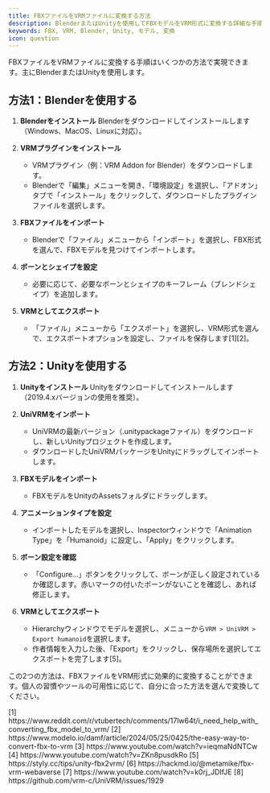 ```yaml
---
title: FBXファイルをVRMファイルに変換する方法
description: BlenderまたはUnityを使用してFBXモデルをVRM形式に変換する詳細な手順
keywords: FBX, VRM, Blender, Unity, モデル, 変換
icon: question
---
```


FBXファイルをVRMファイルに変換する手順はいくつかの方法で実現できます。主にBlenderまたはUnityを使用します。

## 方法1：Blenderを使用する

1. **Blenderをインストール**
   Blenderをダウンロードしてインストールします（Windows、MacOS、Linuxに対応）。

2. **VRMプラグインをインストール**
   - VRMプラグイン（例：VRM Addon for Blender）をダウンロードします。
   - Blenderで「編集」メニューを開き、「環境設定」を選択し、「アドオン」タブで「インストール」をクリックして、ダウンロードしたプラグインファイルを選択します。

3. **FBXファイルをインポート**
   - Blenderで「ファイル」メニューから「インポート」を選択し、FBX形式を選んで、FBXモデルを見つけてインポートします。

4. **ボーンとシェイプを設定**
   - 必要に応じて、必要なボーンとシェイプのキーフレーム（ブレンドシェイプ）を追加します。

5. **VRMとしてエクスポート**
   - 「ファイル」メニューから「エクスポート」を選択し、VRM形式を選んで、エクスポートオプションを設定し、ファイルを保存します\[1]\[2]。

## 方法2：Unityを使用する

1. **Unityをインストール**
   Unityをダウンロードしてインストールします（2019.4.xバージョンの使用を推奨）。

2. **UniVRMをインポート**
   - UniVRMの最新バージョン（.unitypackageファイル）をダウンロードし、新しいUnityプロジェクトを作成します。
   - ダウンロードしたUniVRMパッケージをUnityにドラッグしてインポートします。

3. **FBXモデルをインポート**
   - FBXモデルをUnityのAssetsフォルダにドラッグします。

4. **アニメーションタイプを設定**
   - インポートしたモデルを選択し、Inspectorウィンドウで「Animation Type」を「Humanoid」に設定し、「Apply」をクリックします。

5. **ボーン設定を確認**
   - 「Configure…」ボタンをクリックして、ボーンが正しく設定されているか確認します。赤いマークの付いたボーンがないことを確認し、あれば修正します。

6. **VRMとしてエクスポート**
   - Hierarchyウィンドウでモデルを選択し、メニューから`VRM > UniVRM > Export humanoid`を選択します。
   - 作者情報を入力した後、「Export」をクリックし、保存場所を選択してエクスポートを完了します\[5]。

この2つの方法は、FBXファイルをVRM形式に効果的に変換することができます。個人の習慣やツールの可用性に応じて、自分に合った方法を選んで変換してください。

<Accordion title="参考資料">
  [1] https://www.reddit.com/r/vtubertech/comments/17lw64t/i_need_help_with_converting_fbx_model_to_vrm/  
  [2] https://www.modelo.io/damf/article/2024/05/25/0425/the-easy-way-to-convert-fbx-to-vrm  
  [3] https://www.youtube.com/watch?v=ieqmaNdNTCw  
  [4] https://www.youtube.com/watch?v=ZKn8pusdkRo  
  [5] https://styly.cc/tips/unity-fbx2vrm/  
  [6] https://hackmd.io/@metamike/fbx-vrm-webaverse  
  [7] https://www.youtube.com/watch?v=k0rj_JDIfJE  
  [8] https://github.com/vrm-c/UniVRM/issues/1929
</Accordion>

